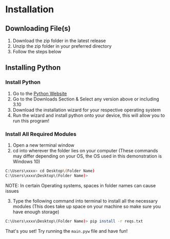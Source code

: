 # Installation

## Downloading File(s)

1. Download the zip folder in the latest release
2. Unzip the zip folder in your preferred directory
3. Follow the steps below

## Installing Python

### Install Python

1. Go to the [Python Website](https://www.python.org/)
2. Go to the Downloads Section & Select any version above or including 3.10
3. Download the installation wizard for your respective operating system
4. Run the wizard and install python onto your device, this will allow you to run this program!

### Install All Required Modules

1. Open a new terminal window
2. cd into wherever the folder lies on your computer (These commands may differ depending on your OS, the OS used in this demonstration is Windows 10)

``` Bash
C:\Users\xxxx> cd Desktop\(Folder Name)
C:\Users\xxxx\Desktop\(Folder Name)>
```

NOTE: In certain Operating systems, spaces in folder names can cause issues

3. Type the following command into terminal to install all the necessary modules (This does take up space on your machine so make sure you have enough storage)

```Bash
C:\Users\xxxx\Desktop\(Folder Name)> pip install -r reqs.txt
```

That's you set! Try running the `main.pyw` file and have fun!
